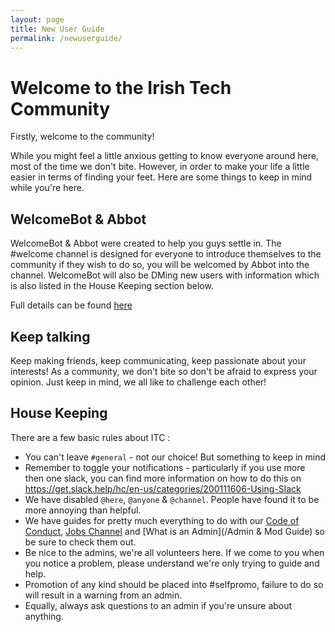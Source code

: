 ```yaml
---
layout: page
title: New User Guide	
permalink: /newuserguide/
---
```




# Welcome to the Irish Tech Community

Firstly, welcome to the community! 

While you might feel a little anxious getting to know everyone around here, most of the time we don't bite. However, in order to make your life a little easier in terms of finding your feet. Here are some things to keep in mind while you're here.

## WelcomeBot & Abbot

WelcomeBot & Abbot were created to help you guys settle in. The #welcome channel is designed for everyone to introduce themselves to the community if they wish to do so, you will be welcomed by Abbot into the channel. WelcomeBot will also be DMing new users with information which is also listed in the House Keeping section below. 

Full details can be found [here](http://irishtechcommunity.com/welcomebotabbot)

## Keep talking

Keep making friends, keep communicating, keep passionate about your interests!
As a community, we don't bite so don't be afraid to express your opinion. Just keep in mind, we all like to challenge each other! 

## House Keeping

There are a few basic rules about ITC : 

- You can't leave `#general` -  not our choice! But something to keep in mind
- Remember to toggle your notifications - particularly if you use more then one slack, you can find more information on how to do this on https://get.slack.help/hc/en-us/categories/200111606-Using-Slack
- We have disabled `@here`, `@anyone` & `@channel`. People have found it to be more annoying than helpful. 
- We have guides for pretty much everything to do with our [Code of Conduct](/codeofconduct), [Jobs Channel](/jobs-faq) and [What is an Admin](/Admin & Mod Guide) so be sure to check them out.
- Be nice to the admins, we're all volunteers here. If we come to you when you notice a problem, please understand we're only trying to guide and help.
- Promotion of any kind should be placed into #selfpromo, failure to do so will result in a warning from an admin.
- Equally, always ask questions to an admin if you're unsure about anything. 
